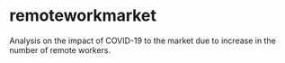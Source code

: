 # remoteworkmarket
Analysis on the impact of COVID-19 to the market due to increase in the number of remote workers.
